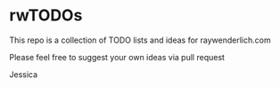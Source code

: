# rwTODOs

This repo is a collection of TODO lists and ideas for raywenderlich.com

Please feel free to suggest your own ideas via pull request

Jessica
